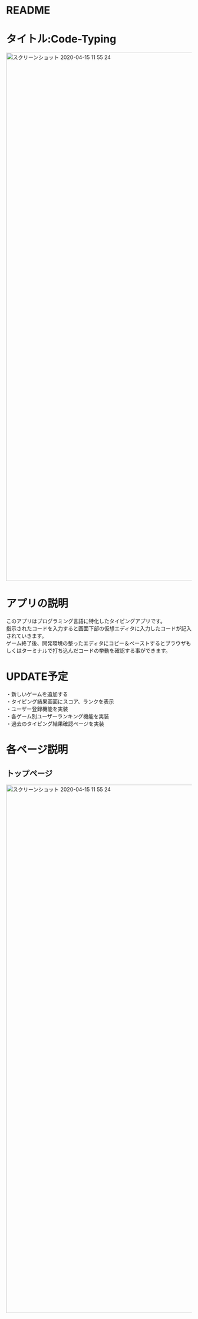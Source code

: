 # README

# タイトル:Code-Typing
<img width="1431" alt="スクリーンショット 2020-04-15 11 55 24" src="https://user-images.githubusercontent.com/61044016/79294206-912bea00-7f10-11ea-9806-078421545e16.png">

# アプリの説明
このアプリはプログラミング言語に特化したタイピングアプリです。<br>
指示されたコードを入力すると画面下部の仮想エディタに入力したコードが記入されていきます。<br>
ゲーム終了後、開発環境の整ったエディタにコピー＆ペーストするとブラウザもしくはターミナルで打ち込んだコードの挙動を確認する事ができます。

# UPDATE予定
・新しいゲームを追加する<br>
・タイピング結果画面にスコア、ランクを表示<br>
・ユーザー登録機能を実装<br>
・各ゲーム別ユーザーランキング機能を実装<br>
・過去のタイピング結果確認ページを実装






# 各ページ説明
## トップページ
<img width="1431" alt="スクリーンショット 2020-04-15 11 55 24" src="https://user-images.githubusercontent.com/61044016/79294206-912bea00-7f10-11ea-9806-078421545e16.png">


